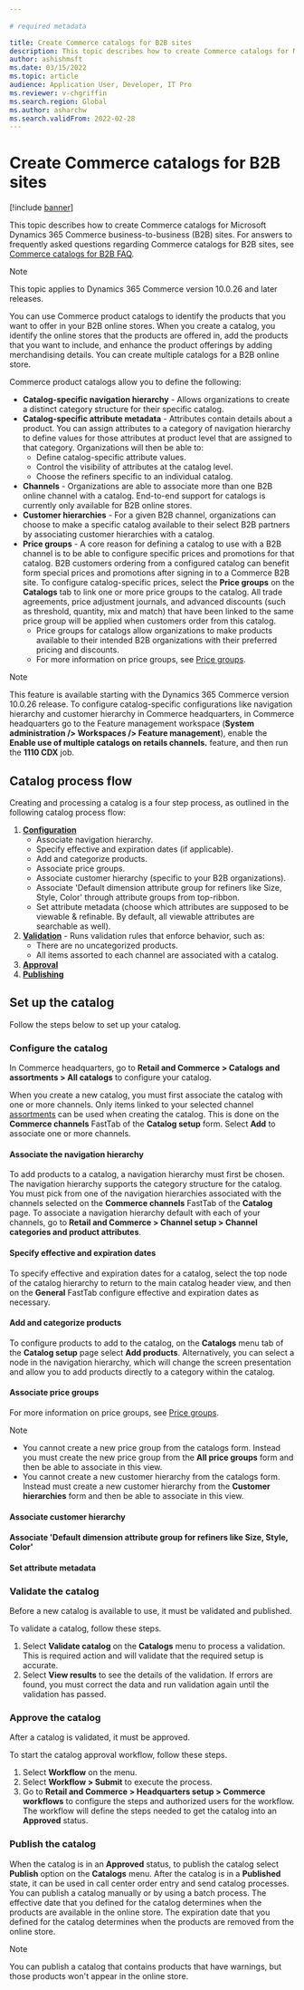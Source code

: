 ```yaml
---
  
# required metadata

title: Create Commerce catalogs for B2B sites
description: This topic describes how to create Commerce catalogs for Microsoft Dynamics 365 Commerce business-to-business (B2B) sites.
author: ashishmsft
ms.date: 03/15/2022
ms.topic: article
audience: Application User, Developer, IT Pro
ms.reviewer: v-chgriffin
ms.search.region: Global
ms.author: asharchw
ms.search.validFrom: 2022-02-28
---
```


# Create Commerce catalogs for B2B sites 

[!include [banner](includes/banner.md)]

This topic describes how to create Commerce catalogs for Microsoft Dynamics 365 Commerce business-to-business (B2B) sites. For answers to frequently asked questions regarding Commerce catalogs for B2B sites, see [Commerce catalogs for B2B FAQ](catalogs-b2b-sites-FAQ.md).

> [!NOTE]
> This topic applies to Dynamics 365 Commerce version 10.0.26 and later releases.

You can use Commerce product catalogs to identify the products that you want to offer in your B2B online stores. When you create a catalog, you identify the online stores that the products are offered in, add the products that you want to include, and enhance the product offerings by adding merchandising details. You can create multiple catalogs for a B2B online store.

Commerce product catalogs allow you to define the following:

- **Catalog-specific navigation hierarchy** - Allows organizations to create a distinct category structure for their specific catalog.
- **Catalog-specific attribute metadata** - Attributes contain details about a product. You can assign attributes to a category of navigation hierarchy to define values for those attributes at product level that are assigned to that category. Organizations will then be able to:
    - Define catalog-specific attribute values.
    - Control the visibility of attributes at the catalog level. 
    - Choose the refiners specific to an individual catalog.
- **Channels** - Organizations are able to associate more than one B2B online channel with a catalog. End-to-end support for catalogs is currently only available for B2B online stores.  
- **Customer hierarchies** - For a given B2B channel, organizations can choose to make a specific catalog available to their select B2B partners by associating customer hierarchies with a catalog. 
- **Price groups** - A core reason for defining a catalog to use with a B2B channel is to be able to configure specific prices and promotions for that catalog. B2B customers ordering from a configured catalog can benefit form special prices and promotions after signing in to a Commerce B2B site. To configure catalog-specific prices, select the **Price groups** on the **Catalogs** tab to link one or more price groups to the catalog. All trade agreements, price adjustment journals, and advanced discounts (such as threshold, quantity, mix and match) that have been linked to the same price group will be applied when customers order from this catalog.
    - Price groups for catalogs allow organizations to make products available to their intended B2B organizations with their preferred pricing and discounts. 
    - For more information on price groups, see [Price groups](price-management.md#price-groups).
  
<!-- ![Commerce product catalogs preview](./media/Commerce_Catalogs.png)-->

> [!NOTE]
> This feature is available starting with the Dynamics 365 Commerce version 10.0.26 release. To configure catalog-specific configurations like navigation hierarchy and customer hierarchy in Commerce headquarters, in Commerce headquarters go to the Feature management workspace (**System administration /> Workspaces /> Feature management**), enable the **Enable use of multiple catalogs on retails channels.** feature, and then run the **1110 CDX** job. 

<!-- ![Feature management - Enable Commerce Catalog Feature](./media/Commerce-Catalogs-Feature-Management.jpeg)-->

## Catalog process flow

Creating and processing a catalog is a four step process, as outlined in the following catalog process flow:

1. **[Configuration](#configure-the-catalog)** 
    - Associate navigation hierarchy.
    - Specify effective and expiration dates (if applicable).
    - Add and categorize products. 
    - Associate price groups.
    - Associate customer hierarchy (specific to your B2B organizations). 
    - Associate 'Default dimension attribute group for refiners like Size, Style, Color' through attribute groups from top-ribbon. 
    - Set attribute metadata (choose which attributes are supposed to be viewable & refinable. By default, all viewable attributes are searchable as well).  
1. **[Validation](#validate-the-catalog)** - Runs validation rules that enforce behavior, such as: 
    - There are no uncategorized products. 
    - All items assorted to each channel are associated with a catalog.
1. **[Approval](#approve-the-catalog)** 
1. **[Publishing](#publsih-the-catalog)**

## Set up the catalog

Follow the steps below to set up your catalog.

### Configure the catalog

In Commerce headquarters, go to **Retail and Commerce \> Catalogs and assortments \> All catalogs** to configure your catalog.

When you create a new catalog, you must first associate the catalog with one or more channels. Only items linked to your selected channel [assortments](/dynamics365/unified-operations/retail/assortments) can be used when creating the catalog. This is done on the **Commerce channels** FastTab of the **Catalog setup** form. Select **Add** to associate one or more channels. 

#### Associate the navigation hierarchy

To add products to a catalog, a navigation hierarchy must first be chosen. The navigation hierarchy supports the category structure for the catalog. You must pick from one of the navigation hierarchies associated with the channels selected on the **Commerce channels** FastTab of the **Catalog** page. To associate a navigation hierarchy default with each of your channels, go to **Retail and Commerce \> Channel setup \> Channel categories and product attributes**.

#### Specify effective and expiration dates

To specify effective and expiration dates for a catalog, select the top node of the catalog hierarchy to return to the main catalog header view, and then on the **General** FastTab configure effective and expiration dates as necessary.

#### Add and categorize products

To configure products to add to the catalog, on the **Catalogs** menu tab of the **Catalog setup** page select **Add products**. Alternatively, you can select a node in the navigation hierarchy, which will change the screen presentation and allow you to add products directly to a category within the catalog.

<!--NEED CATEGORIZE STEPS-->

#### Associate price groups

<!--NEED MORE INFO-->

For more information on price groups, see [Price groups](price-management.md#price-groups).

> [!NOTE]
> - You cannot create a new price group from the catalogs form. Instead you must create the new price group from the **All price groups** form and then be able to associate in this view.
> - You cannot create a new customer hierarchy from the catalogs form. Instead must create a new customer hierarchy from the **Customer hierarchies** form and then be able to associate in this view.

#### Associate customer hierarchy

<!--NEED STEPS-->

#### Associate 'Default dimension attribute group for refiners like Size, Style, Color'

<!--NEED STEPS-->

#### Set attribute metadata

<!--NEED STEPS-->

### Validate the catalog

Before a new catalog is available to use, it must be validated and published. 

To validate a catalog, follow these steps.

1. Select **Validate catalog** on the **Catalogs** menu to process a validation. This is required action and will validate that the required setup is accurate. 
1. Select **View results** to see the details of the validation. If errors are found, you must correct the data and run validation again until the validation has passed.

### Approve the catalog

After a catalog is validated, it must be approved. 

To start the catalog approval workflow, follow these steps.

1. Select **Workflow** on the menu. 
1. Select **Workflow \> Submit** to execute the process. 
1. Go to **Retail and Commerce \> Headquarters setup \> Commerce workflows** to configure the steps and authorized users for the workflow. The workflow will define the steps needed to get the catalog into an **Approved** status.

### Publish the catalog

When the catalog is in an **Approved** status, to publish the catalog select **Publish** option on the **Catalogs** menu. After the catalog is in a **Published** state, it can be used in call center order entry and send catalog processes. You can publish a catalog manually or by using a batch process. The effective date that you defined for the catalog determines when the products are available in the online store. The expiration date that you defined for the catalog determines when the products are removed from the online store.
 
> [!NOTE]
> You can publish a catalog that contains products that have warnings, but those products won't appear in the online store.
